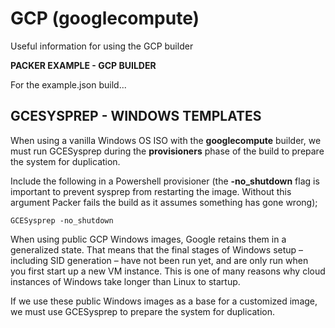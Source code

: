 # GCP (googlecompute)
Useful information for using the GCP builder

**PACKER EXAMPLE - GCP BUILDER**

For the example.json build...

## GCESYSPREP - WINDOWS TEMPLATES

When using a vanilla Windows OS ISO with the **googlecompute** builder, we must run GCESysprep during the **provisioners** phase of the build to prepare the system for duplication. 

Include the following in a Powershell provisioner (the **-no_shutdown** flag is important to prevent sysprep from restarting the image. Without this argument Packer fails the build as it assumes something has gone wrong);

```
GCESysprep -no_shutdown
```
When using public GCP Windows images, Google retains them in a generalized state. That means that the final stages of Windows setup – including SID generation – have not been run yet, and are only run when you first start up a new VM instance. This is one of many reasons why cloud instances of Windows take longer than Linux to startup. 

If we use these public Windows images as a base for a customized image, we must use GCESysprep to prepare the system for duplication.